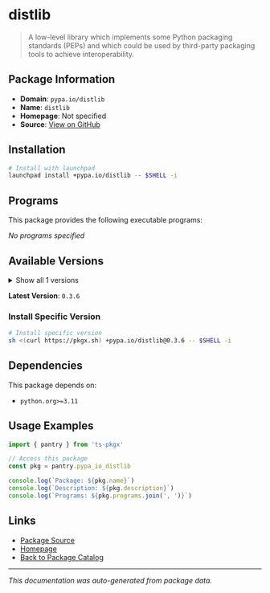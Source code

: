 # distlib

> A low-level library which implements some Python packaging  standards (PEPs) and which could be used by third-party packaging tools to achieve interoperability.

## Package Information

- **Domain**: `pypa.io/distlib`
- **Name**: `distlib`
- **Homepage**: Not specified
- **Source**: [View on GitHub](https://github.com/pkgxdev/pantry/tree/main/projects/pypa.io/distlib/package.yml)

## Installation

```bash
# Install with launchpad
launchpad install +pypa.io/distlib -- $SHELL -i
```

## Programs

This package provides the following executable programs:

*No programs specified*

## Available Versions

<details>
<summary>Show all 1 versions</summary>

- `0.3.6`

</details>

**Latest Version**: `0.3.6`

### Install Specific Version

```bash
# Install specific version
sh <(curl https://pkgx.sh) +pypa.io/distlib@0.3.6 -- $SHELL -i
```

## Dependencies

This package depends on:

- `python.org>=3.11`

## Usage Examples

```typescript
import { pantry } from 'ts-pkgx'

// Access this package
const pkg = pantry.pypa_io_distlib

console.log(`Package: ${pkg.name}`)
console.log(`Description: ${pkg.description}`)
console.log(`Programs: ${pkg.programs.join(', ')}`)
```

## Links

- [Package Source](https://github.com/pkgxdev/pantry/tree/main/projects/pypa.io/distlib/package.yml)
- [Homepage](#)
- [Back to Package Catalog](../package-catalog.md)

---

*This documentation was auto-generated from package data.*
